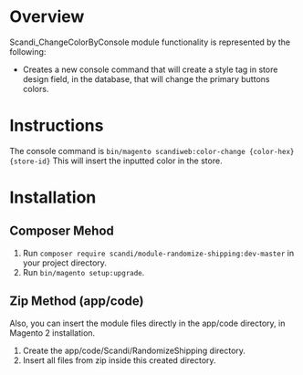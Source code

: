 # Overview
Scandi_ChangeColorByConsole module functionality is represented by the following:
 - Creates a new console command that will create a style tag in store design field, in the database,
that will change the primary buttons colors.
 
# Instructions
The console command is `bin/magento scandiweb:color-change {color-hex} {store-id}`
This will insert the inputted color in the store.     

# Installation
## Composer Mehod
1. Run `composer require scandi/module-randomize-shipping:dev-master` in your project directory.
2. Run `bin/magento setup:upgrade`.

## Zip Method (app/code) 
Also, you can insert the module files directly in the app/code directory, in Magento 2 installation.
1. Create the app/code/Scandi/RandomizeShipping directory.
2. Insert all files from zip inside this created directory.
